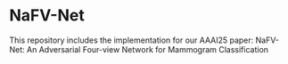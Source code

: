 # NaFV-Net
This repository includes the implementation for our AAAI25 paper: NaFV-Net: An Adversarial Four-view Network for Mammogram Classification
